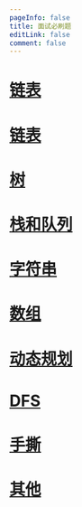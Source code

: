 ```yaml
---
pageInfo: false
title: 面试必刷题
editLink: false
comment: false
---
```


# [链表](./linklist.md)

# [链表](./linklist.md)

# [树](./tree.md)

# [栈和队列](./stark-queue.md)

# [字符串](./string.md)

# [数组](./array.md)

# [动态规划](./dp.md)

# [DFS](./dfs.md)

# [手撕](./handtearing.md)

# [其他](./other.md)



